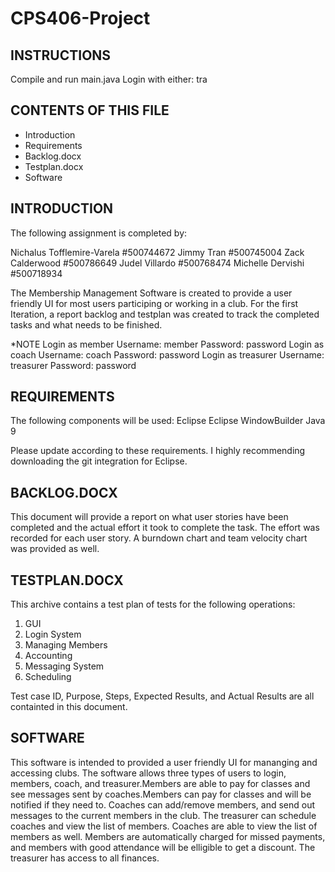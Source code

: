 # CPS406-Project


INSTRUCTIONS
------------
Compile and run main.java
Login with either: tra

CONTENTS OF THIS FILE
---------------------

 * Introduction
 * Requirements
 * Backlog.docx
 * Testplan.docx
 * Software
 

INTRODUCTION
---------------------

The following assignment is completed by: 

Nichalus Tofflemire-Varela #500744672
Jimmy Tran #500745004
Zack Calderwood #500786649
Judel Villardo #500768474
Michelle Dervishi #500718934

The Membership Management Software is created to provide a user friendly UI for most users
participing or working in a club. For the first Iteration, a report backlog and testplan was
created to track the completed tasks and what needs to be finished. 

*NOTE
Login as member           Username: member     Password: password
Login as coach            Username: coach      Password: password
Login as treasurer        Username: treasurer  Password: password

REQUIREMENTS
---------------------

The following components will be used:
Eclipse
Eclipse WindowBuilder
Java 9

Please update according to these requirements.
I highly recommending downloading the git integration for Eclipse.


BACKLOG.DOCX
------------

This document will provide a report on what user stories have been completed and the actual
effort it took to complete the task. The effort was recorded for each user story. A burndown chart and team velocity
chart was provided as well.


TESTPLAN.DOCX
------------

This archive contains a test plan of tests for the following operations:
1.	GUI
2.	Login System
3.	Managing Members 
4.	Accounting 
5.	Messaging System 
6.	Scheduling 

Test case ID, Purpose, Steps, Expected Results, and Actual Results are all containted in this document.


SOFTWARE
------------

This software is intended to provided a user friendly UI for mananging and accessing clubs.
The software allows three types of users to login, members, coach, and treasurer.Members
are able to pay for classes and see messages sent by coaches.Members can pay for classes
and will be notified if they need to. Coaches can add/remove members, and send out messages
to the current members in the club. The treasurer can schedule coaches and view the list
of members. Coaches are able to view the list of members as well. Members are automatically
charged for missed payments, and members with good attendance will be elligible to get 
a discount. The treasurer has access to all finances.

